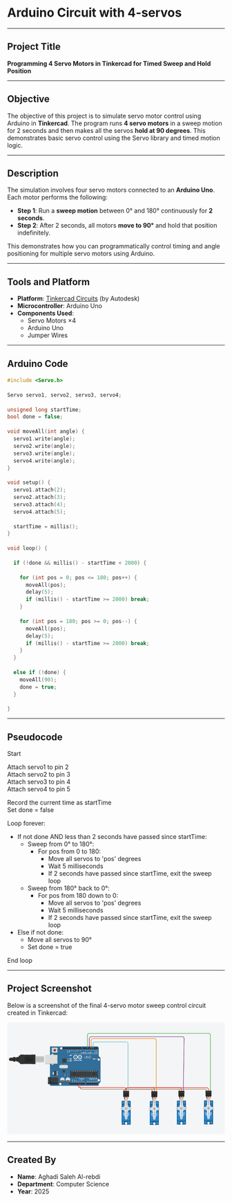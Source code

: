 # Arduino Circuit with 4-servos 

---

## Project Title  
**Programming 4 Servo Motors in Tinkercad for Timed Sweep and Hold Position**

---

## Objective  
The objective of this project is to simulate servo motor control using Arduino in **Tinkercad**. The program runs **4 servo motors** in a sweep motion for 2 seconds and then makes all the servos **hold at 90 degrees**. This demonstrates basic servo control using the Servo library and timed motion logic.

---

## Description  
The simulation involves four servo motors connected to an **Arduino Uno**. Each motor performs the following:

- **Step 1**: Run a **sweep motion**  between 0° and 180° continuously for **2 seconds**.
- **Step 2**: After 2 seconds, all motors **move to 90°** and hold that position indefinitely.

This demonstrates how you can programmatically control timing and angle positioning for multiple servo motors using Arduino.

---

## Tools and Platform  
- **Platform**: [Tinkercad Circuits](https://www.tinkercad.com) (by Autodesk)  
- **Microcontroller**: Arduino Uno  
- **Components Used**:
  - Servo Motors ×4  
  - Arduino Uno    
  - Jumper Wires  

---

## Arduino Code

```cpp
#include <Servo.h>

Servo servo1, servo2, servo3, servo4;

unsigned long startTime;
bool done = false;

void moveAll(int angle) {
  servo1.write(angle);
  servo2.write(angle);
  servo3.write(angle);
  servo4.write(angle);
}

void setup() {
  servo1.attach(2);
  servo2.attach(3);
  servo3.attach(4);
  servo4.attach(5);

  startTime = millis();
}

void loop() {

  if (!done && millis() - startTime < 2000) {
    
    for (int pos = 0; pos <= 180; pos++) {
      moveAll(pos);
      delay(5);
      if (millis() - startTime >= 2000) break;
    }

    for (int pos = 180; pos >= 0; pos--) {
      moveAll(pos);
      delay(5);
      if (millis() - startTime >= 2000) break;
    }
  }

  else if (!done) {
    moveAll(90);  
    done = true;  
  }

}
```
---
## Pseudocode

Start

Attach servo1 to pin 2  
Attach servo2 to pin 3  
Attach servo3 to pin 4  
Attach servo4 to pin 5  

Record the current time as startTime  
Set done = false  

Loop forever:  
- If not done AND less than 2 seconds have passed since startTime:  
  - Sweep from 0° to 180°:  
    - For pos from 0 to 180:  
      - Move all servos to 'pos' degrees  
      - Wait 5 milliseconds  
      - If 2 seconds have passed since startTime, exit the sweep loop  
  - Sweep from 180° back to 0°:  
    - For pos from 180 down to 0:  
      - Move all servos to 'pos' degrees  
      - Wait 5 milliseconds  
      - If 2 seconds have passed since startTime, exit the sweep loop  
- Else if not done:  
  - Move all servos to 90°  
  - Set done = true  

End loop

---

## Project Screenshot  
Below is a screenshot of the final 4-servo motor sweep control circuit created in Tinkercad:

![Circuit Screenshot](Servos.png)

---

## Created By  
- **Name**: Aghadi Saleh Al-rebdi   
- **Department**: Computer Science  
- **Year**: 2025  

